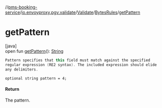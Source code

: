 //[pms-booking-service](../../../../index.md)/[io.envoyproxy.pgv.validate](../../index.md)/[Validate](../index.md)/[BytesRules](index.md)/[getPattern](get-pattern.md)

# getPattern

[java]\
open fun [getPattern](get-pattern.md)(): [String](https://docs.oracle.com/en/java/javase/23/docs/api/java.base/java/lang/String.html)

```kotlin
Pattern specifies that this field must match against the specified
regular expression (RE2 syntax). The included expression should elide
any delimiters.

```
`optional string pattern = 4;`

#### Return

The pattern.